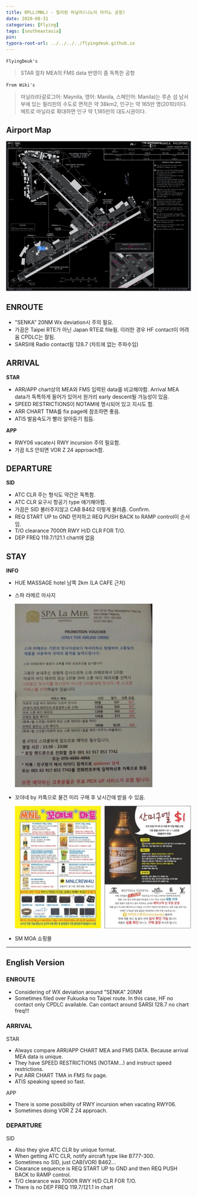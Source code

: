 ```yaml
---
title: RPLL(MNL) - 필리핀 마닐라(니노이 아키노 공항)
date: 2020-08-31
categories: [Flying]
tags: [southeastasia]
pin:
typora-root-url: ../../../../flyingdeuk.github.io
---
```



`FlyingDeuk's`
>STAR 절차 MEA의 FMS data 반영이 좀 독특한 공항


`From Wiki's `
>마닐라(타갈로그어: Maynila, 영어: Manila, 스페인어: Manila)는 루손 섬 남서부에 있는 필리핀의 수도로 면적은 약 38km2, 인구는 약 165만 명(2010)이다. 메트로 마닐라로 확대하면 인구 약 1,185만의 대도시권이다.

## Airport Map
![mnl](/img/flying/airport/mnl_ap.jpg)

## ENROUTE
- "SENKA" 20NM Wx deviation시 주의 필요.
- 가끔은 Taipei RTE가 아닌 Japan RTE로 file됨. 이러한 경우 HF contact이 어려움 CPDLC는 잘됨.
- SARSI에 Radio contact됨 128.7 (차트에 없는 주파수임)

## ARRIVAL
**STAR**
- ARR/APP chart상의 MEA와 FMS 입력된 data를 비교해야함. Arrival MEA data가 독특하게 들어가 있어서 원거리 early descent될 가능성이 있음.
- SPEED RESTRICTIONS이 NOTAM에 명시되어 있고 지시도 함.
- ARR CHART TMA를 fix page에 참조하면 좋음.
- ATIS 발음속도가 빨라 알아듣기 힘듬.

**APP**
- RWY06 vacate시 RWY incursion 주의 필요함.
- 가끔 ILS 안되면 VOR Z 24 approach함.


## DEPARTURE
**SID**
- ATC CLR 주는 형식도 약간은 독특함.
- ATC CLR 요구시 항공기 type 얘기해야함.
- 가끔은 SID 불러주지않고 CAB B462 이렇게 불러줌. Confirm.
- REQ START UP to GND 먼저하고 REQ PUSH BACK to RAMP control이 순서임.
- T/O clearance 7000ft RWY H/D CLR FOR T/O.
- DEP FREQ 119.7/121.1 chart에 없음

## STAY
**INFO**
- HUE MASSAGE hotel 남쪽 2km (LA CAFE 근처)
- 스파 라메르 마사지

  ![mnl](/img/flying/airport/mnl_info1.jpg)

- 꼬야네 by 카톡으로 물건 미리 구매 후 낮시간에 받을 수 있음.

  ![mnl](/img/flying/airport/mnl_info.jpg)

- SM MOA 쇼핑몰

----------

## English Version

### ENROUTE
- Considering of WX deviation around "SENKA" 20NM
- Sometimes filed over Fukuoka no Taipei route. In this case, HF no contact only CPDLC available. Can contact around SARSI 128.7 no chart freq!!!

### ARRIVAL
STAR
- Always compare ARR/APP CHART MEA and FMS DATA. Because arrival MEA data is unique.
- They have SPEED RESTRICTIONS (NOTAM…) and instruct speed restrictions.
- Put ARR CHART TMA in FMS fix page.
- ATIS speaking speed so fast.

APP
- There is some possibility of RWY incursion when vacating RWY06.
- Sometimes doing VOR Z 24 approach.


### DEPARTURE
SID
- Also they give ATC CLR by unique format.
- When getting ATC CLR, notify aircraft type like B777-300.
- Sometimes no SID, just  CAB(VOR) B462...
- Clearance sequence is REQ START UP to GND and then REQ PUSH BACK to RAMP control.
- T/O clearance was 7000ft RWY H/D CLR FOR T/O.
- There is no DEP FREQ 119.7/121.1 in chart
